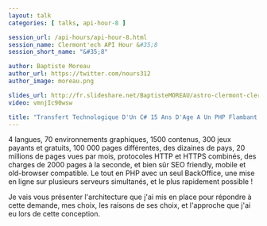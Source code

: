 ```yaml
---
layout: talk
categories: [ talks, api-hour-8 ]

session_url: /api-hours/api-hour-8.html
session_name: Clermont'ech API Hour &#35;8
session_short_name: "&#35;8"

author: Baptiste Moreau
author_url: https://twitter.com/nours312
author_image: moreau.png

slides_url: http://fr.slideshare.net/BaptisteMOREAU/astro-clermont-clermontech
video: vmnjIc90wsw

title: "Transfert Technologique D'Un C# 15 Ans D'Age A Un PHP Flambant Neuf, Suivant Un Cahier Des Charges, Chargé !"
---
```


4 langues, 70 environnements graphiques, 1500 contenus, 300 jeux payants et
gratuits, 100 000 pages différentes, des dizaines de pays, 20 millions de pages
vues par mois, protocoles HTTP et HTTPS combinés, des charges de 2000 pages à la
seconde, et bien sûr SEO friendly, mobile et old-browser compatible.
Le tout en PHP avec un seul BackOffice, une mise en ligne sur plusieurs serveurs
simultanés, et le plus rapidement possible !

Je vais vous présenter l'architecture que j'ai mis en place pour répondre à
cette demande, mes choix, les raisons de ses choix, et l'approche que j'ai eu
lors de cette conception.
